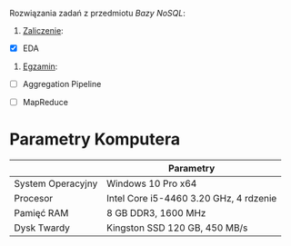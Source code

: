 Rozwiązania zadań z przedmiotu *Bazy NoSQL*:

1. [Zaliczenie](https://github.com/Oski91/no_sql/blob/master/Zadanie1.md):
 - [X] EDA
1. [Egzamin](https://github.com/Oski91/no_sql/blob/master/Zadanie%202.md):
 - [ ] Aggregation Pipeline
 - [ ] MapReduce





# Parametry Komputera 
|                      |                  Parametry                 |
|----------------------|--------------------------------------------|
|System Operacyjny     | Windows 10 Pro x64                         |
|Procesor              | Intel Core i5-4460 3.20 GHz, 4 rdzenie     |
|Pamięć RAM            | 8 GB DDR3, 1600 MHz                        |
|Dysk Twardy           | Kingston SSD 120 GB,  450 MB/s             |

